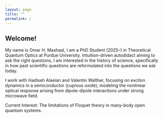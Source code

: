 ```yaml
---
layout: page
title: ""
permalink: /
---
```


## Welcome!

<p>My name is Omar H. Mashaal, I am a PhD Student (2025–) in Theoretical Quantum Optics at Purdue University. Intuition-driven autodidact aiming to ask the right questions, I am interested in the history of science, specifically in how past scientific questions are reformulated into the questions we ask today.

I work with Hadiseh Alaeian and Valentin Walther, focusing on exciton dynamics in a semiconductor (cuprous oxide); modeling the nonlinear optical response arising from dipole-dipole interactions under strong microwave field.

Current Interest: The limitations of Floquet theory in many-body open quantum systems.</p>
